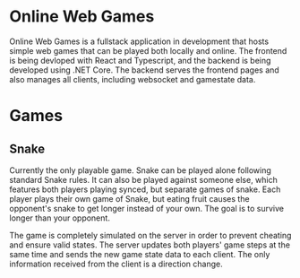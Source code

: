 # Online Web Games
Online Web Games is a fullstack application in development that hosts simple web games that can be played both locally and online. The frontend is being devloped with React and Typescript, and the backend is being developed using .NET Core. The backend serves the frontend pages and also manages all clients, including websocket and gamestate data.

# Games
## Snake
Currently the only playable game. Snake can be played alone following standard Snake rules. It can also be played against someone else, which features both players playing synced, but separate games of snake. Each player plays their own game of Snake, but eating fruit causes the opponent's snake to get longer instead of your own. The goal is to survive longer than your opponent. 

The game is completely simulated on the server in order to prevent cheating and ensure valid states. The server updates both players' game steps at the same time and sends the new game state data to each client. The only information received from the client is a direction change.
